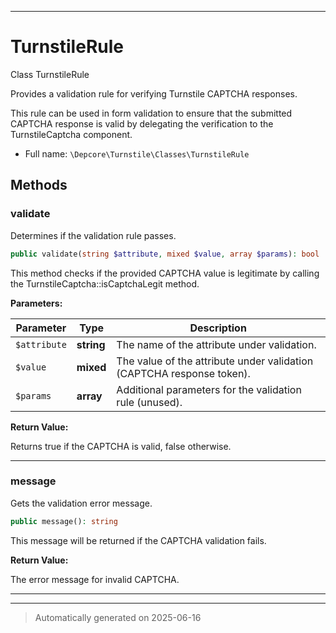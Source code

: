 ***

# TurnstileRule

Class TurnstileRule

Provides a validation rule for verifying Turnstile CAPTCHA responses.

This rule can be used in form validation to ensure that the submitted CAPTCHA
response is valid by delegating the verification to the TurnstileCaptcha component.

* Full name: `\Depcore\Turnstile\Classes\TurnstileRule`




## Methods


### validate

Determines if the validation rule passes.

```php
public validate(string $attribute, mixed $value, array $params): bool
```

This method checks if the provided CAPTCHA value is legitimate by calling
the TurnstileCaptcha::isCaptchaLegit method.






**Parameters:**

| Parameter | Type | Description |
|-----------|------|-------------|
| `$attribute` | **string** | The name of the attribute under validation. |
| `$value` | **mixed** | The value of the attribute under validation (CAPTCHA response token). |
| `$params` | **array** | Additional parameters for the validation rule (unused). |


**Return Value:**

Returns true if the CAPTCHA is valid, false otherwise.




***

### message

Gets the validation error message.

```php
public message(): string
```

This message will be returned if the CAPTCHA validation fails.







**Return Value:**

The error message for invalid CAPTCHA.




***


***
> Automatically generated on 2025-06-16
